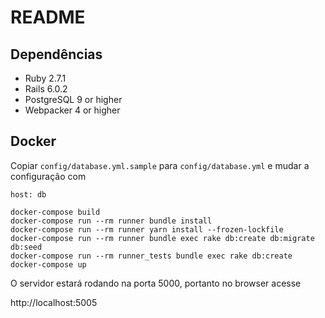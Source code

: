 # README

## Dependências
* Ruby 2.7.1
* Rails 6.0.2
* PostgreSQL 9 or higher
* Webpacker 4 or higher



## Docker

Copiar `config/database.yml.sample` para `config/database.yml`
e mudar a configuração com

```
host: db
```

  ```shell
 docker-compose build
docker-compose run --rm runner bundle install
docker-compose run --rm runner yarn install --frozen-lockfile
docker-compose run --rm runner bundle exec rake db:create db:migrate db:seed
docker-compose run --rm runner_tests bundle exec rake db:create
docker-compose up
```
O servidor estará rodando na porta 5000, portanto no browser acesse

http://localhost:5005

